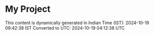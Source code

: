 # My Project

This content is dynamically generated in Indian Time (IST): 2024-10-19 09:42:38 IST
Converted to UTC: 2024-10-19 04:12:38 UTC
